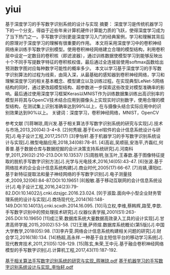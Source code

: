 # yiui
基于深度学习的手写数字识别系统的设计与实现
摘要：
深度学习是传统机器学习下的一个分支，得益于近些年来计算机硬件计算能力质的飞跃，使得深度学习成为了当下热门之一。手写数字识别更是深度学习入门的经典案例，学习和理解其背后的原理对于深度学习的理解有很重要的作用。
本文将采用深度学习中的卷积神经网络来训练手写数字识别模型。使用卷积神经网络建立合理的模型结构，利用卷积层中设定一定数目的卷积核（即滤波器），通过训练数据使模型学习到能够反映出十个不同手写提数字特征的卷积核权值，最后通过全连接层使用softmax函数给出预测数字图对应每种数字可能性的概率多少。
本文以学习基于深度学习的手写数字识别算法的过程为线索，由简入深，从最基础的感知器到卷积神经网络，学习和理解深度学习的相关基本概念、模型建立以及训练过程。在实现典型LeNet-5网络结构的同时，通过更改超模型结构、超参数进一步探索这些改变对模型准确率的影响。最后通过使用深度学习框架Keras以MNIST作为训练数据集训练出高识别率的模型并将其与OpenCV技术结合应用到摄像头上实现实时识别数字，使用合理的模型结构，在测试集上识别准确率达到99%以上，在与摄像头结合实际应用中的识别效果达到90%以上。
关键词：深度学习，卷积神经网络，MNIST，OpenCV


参考文献
[1]蒋琳琼,周兴发.基于相关算法手写数字识别系统的研究与实现[J].技术与市场,2013,20(04):3-4+8.
[2]何秀娥.基于Excel软件的会计信息系统设计与研究[J].电子设计工程,2017,25(17)
[3]李怡轩.基于机器学习的手写数字识别系统设计与实现[J].微型电脑应用,2018,34(08):78-81.
[4]高岩,吴顺丽,安浩平,齐磊红,何善普.基于数据仓库与数据挖掘的会计决策支持系统研究[J].河南科学,2011,29(02):210-213.DOI:10.13537/
[5]周胜明,张玉叶,王春歆.基于图像特征提取的脱机手写数字识别方法[J].光学与光电技术,2016,14(05):43-47.
[6]张波.基于网络技术的企业会计信息系统构建[J].商业时代,2005(17):66-67.
[7]肖婧,谭阳红.基于新特征提取法和量子神经网络的手写数字识别[J].电子测量技术,2009,32(06):84-87.DOI:10.19651
[8]殷敏.基于移动互联网的会计信息系统设计[J].电子设计工程,2016,24(23):79-82.DOI:10.14022/j.cnki.dzsjgc.2016.23.024.
[9]于淑盈.面向中小型企业财务管理系统的设计与实现[J].商场现代化,2014(16):148-149.DOI:10.14013/j.cnki.scxdh.2014.16.095.
[10]马立权,李维,蔡韩辉,路莹,李歆.手写数字识别中的预处理技术研究[J].仪器仪表学报,2001(S1):263-265.DOI:10.19650
[11]成江荣.数据库系统大量数据高效录入工具的设计实现[J].甘肃高师学报,2015,20(02):53-58.
[12]王珊,萨师煊.数据库系统概论(第5版)[J].中国大学教学,2018(05):98.
[13]李卉雯.网络会计信息系统构建相关问题的研究[J].财会学习,2016(18):134.
[14]杨超,高永祥.一种基于自主短信平台的移动学习系统[J].现代教育技术,2011,21(05):126-129.
[15]陈玄,朱荣,王中元.基于融合卷积神经网络模型的手写数字识别[J].计算机工程,2017,43(11):187-192.

[基于相关算法手写数字识别系统的研究与实现_蒋琳琼.pdf](https://github.com/1327174067/yiui/files/10951506/_.pdf)
[基于机器学习的手写数字识别系统设计与实现_李怡轩.pdf](https://github.com/1327174067/yiui/files/10951507/_.pdf)
